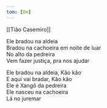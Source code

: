 ```yaml
---
tom: [Dm]
---
```


[[Tião Casemiro]]

Ele bradou na aldeia  
Bradou na cachoeira em noite de luar  
No alto da pedreira  
Vem fazer justiça, pra nos ajudar

Ele bradou na aldeia, Kâo kâo  
E aqui vai bradar, Kâo kâo  
Ele é Xangô da pedreira  
Ele nasceu na cachoeira  
Lá no juremar